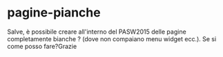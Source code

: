# pagine-pianche
Salve, è possibile creare all'interno del PASW2015 delle pagine completamente bianche ? (dove non compaiano menu widget ecc.). Se si come posso fare?Grazie
